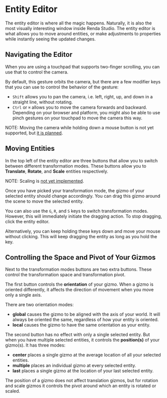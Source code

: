 # Entity Editor

The entity editor is where all the magic happens. Naturally, it is also the most
visually interesting window inside Renda Studio. The entity editor is what allows
you to move around entities, or make adjustments to properties while instantly
seeing the updated changes.

## Navigating the Editor

When you are using a touchpad that supports two-finger scrolling, you can use
that to control the camera.

By default, this gesture orbits the camera, but there are a
few modifier keys that you can use to control the behavior of the gesture:

- `Shift` allows you to pan the camera, i.e. left, right, up, and down in a
  straight line, without rotating.
- `Ctrl` or `⌘` allows you to move the camera forwards and backward. Depending
  on your browser and platform, you might also be able to use pinch gestures on
  your touchpad to move the camera this way.

NOTE: Moving the camera while holding down a mouse button is not yet supported, but
[it is planned](https://github.com/rendajs/Renda/issues/544).

## Moving Entities

In the top left of the entity editor are three buttons that allow you to switch
between different transformation modes. These buttons allow you to
**Translate**, **Rotate**, and **Scale** entities respectively.

NOTE: Scaling is
[not yet implemented](https://github.com/rendajs/Renda/issues/351).

Once you have picked your transformation mode, the gizmo of your selected entity
should change accordingly. You can drag this gizmo around the scene to move the selected entity.

You can also use the `G`, `R`, and `S` keys to switch transformation modes.
However, this will immediately initiate the dragging action. To stop dragging,
click the entity editor.

Alternatively, you can keep holding these keys down and move your mouse without clicking. This will keep dragging the entity as long as you hold the key.

## Controlling the Space and Pivot of Your Gizmos

Next to the transformation modes buttons are two extra buttons. These control the
transformation space and transformation pivot.

The first button controls the **orientation** of your gizmo. When a gizmo is oriented differently, it affects the direction of movement when you move only a single axis.

There are two orientation modes:

- **global** causes the gizmo to be aligned with the axis of your world. It will
  always be oriented the same, regardless of how your entity is oriented.
- **local** causes the gizmo to have the same orientation as your entity.

The second button has no effect with only a single selected entity. But when you
have multiple selected entities, it controls the **position(s)** of your
gizmo(s). It has three modes:

- **center** places a single gizmo at the average location of all your selected
  entities.
- **multiple** places an individual gizmo at every selected entity.
- **last** places a single gizmo at the location of your last selected entity.

The position of a gizmo does not affect translation gizmos, but for rotation and scale gizmos it controls the pivot around which an entity is rotated or scaled.
